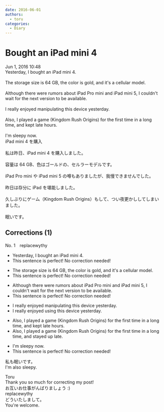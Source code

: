 ```yaml
---
date: 2016-06-01
authors:
  - toru
categories:
  - Diary
---
```


<h1 id="subject_show">Bought an iPad mini 4</h1>
<div class="date">Jun 1, 2016 10:48</div>
<div id="post"><div id="body_show_ori">
Yesterday, I bought an iPad mini 4.<br/><br/>The storage size is 64 GB, the color is gold, and it's a cellular model.<br/><br/>Although there were rumors about iPad Pro mini and iPad mini 5, I couldn't wait for the next version to be available.<br/><br/>I really enjoyed manipulating this device yesterday.<br/><br/>Also, I played a game (Kingdom Rush Origins) for the first time in a long time, and kept late hours.<br/><br/>I'm sleepy now.
</div></div>

<!-- more -->

<div id="post_ja"><div id="body_show_mo">
iPad mini 4 を購入<br/><br/>私は昨日、iPad mini 4 を購入しました。<br/><br/>容量は 64 GB、色はゴールドの、セルラーモデルです。<br/><br/>iPad Pro mini や iPad mini 5 の噂もありましたが、我慢できませんでした。<br/><br/>昨日は存分に iPad を堪能しました。<br/><br/>久しぶりにゲーム（Kingdom Rush Origins）もして、つい夜更かししてしまいました。<br/><br/>眠いです。
</div></div>

## Corrections (1)
<div id="block"><div class="first_name"> No. 1　<span class="just_name">replacewythy</span></div><div id="block2">
<ul class="correction_field">
<li class="incorrect">Yesterday, I bought an iPad mini 4.</li>
<li class="corrected perfect">This sentence is perfect! No correction needed!</li>
</ul>
<ul class="correction_field">
<li class="incorrect">The storage size is 64 GB, the color is gold, and it's a cellular model.</li>
<li class="corrected perfect">This sentence is perfect! No correction needed!</li>
</ul>
<ul class="correction_field">
<li class="incorrect">Although there were rumors about iPad Pro mini and iPad mini 5, I couldn't wait for the next version to be available.</li>
<li class="corrected perfect">This sentence is perfect! No correction needed!</li>
</ul>
<ul class="correction_field">
<li class="incorrect">I really enjoyed manipulating this device yesterday.</li>
<li class="corrected correct">
I really enjoyed <span class="f_blue">using</span> this device yesterday.
</li>
</ul>
<ul class="correction_field">
<li class="incorrect">Also, I played a game (Kingdom Rush Origins) for the first time in a long time, and kept late hours.</li>
<li class="corrected correct">
Also, I played a game (Kingdom Rush Origins) for the first time in a long time, and <span class="f_blue">stayed up late</span>.
</li>
</ul>
<ul class="correction_field">
<li class="incorrect">I'm sleepy now.</li>
<li class="corrected perfect">This sentence is perfect! No correction needed!</li>
</ul>
<p class="comment_small">
 私も眠いです。
 <br/>
 I'm also sleepy.
</p>

</div><div class="name"><span class="just_name">Toru</span><br>
Thank you so much for correcting my post!<br/>お互いお仕事がんばりましょう :)
</div>
<div class="name"><span class="just_name">replacewythy</span><br>
どういたしまして。<br/>You're welcome.
</div>
</div>
